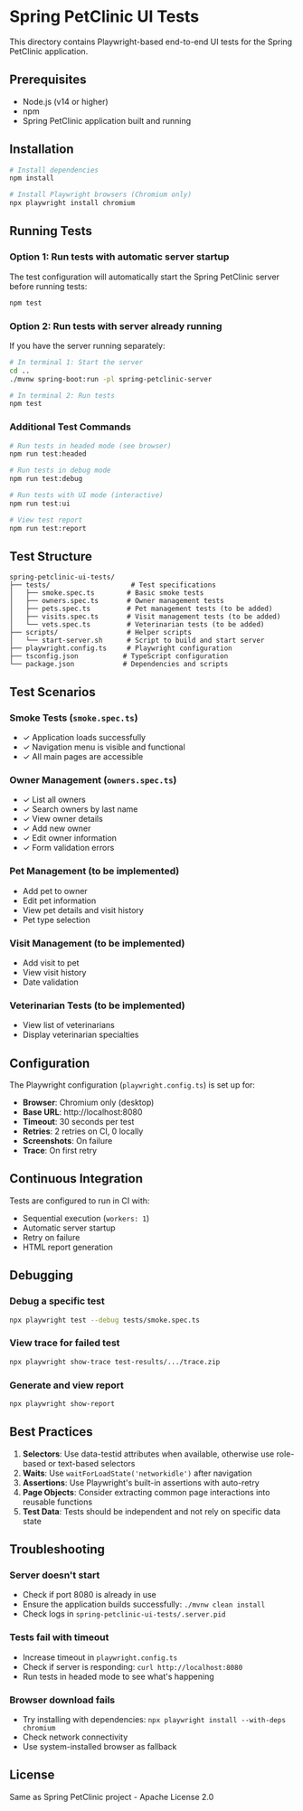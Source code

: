 # Spring PetClinic UI Tests

This directory contains Playwright-based end-to-end UI tests for the Spring PetClinic application.

## Prerequisites

- Node.js (v14 or higher)
- npm
- Spring PetClinic application built and running

## Installation

```bash
# Install dependencies
npm install

# Install Playwright browsers (Chromium only)
npx playwright install chromium
```

## Running Tests

### Option 1: Run tests with automatic server startup

The test configuration will automatically start the Spring PetClinic server before running tests:

```bash
npm test
```

### Option 2: Run tests with server already running

If you have the server running separately:

```bash
# In terminal 1: Start the server
cd ..
./mvnw spring-boot:run -pl spring-petclinic-server

# In terminal 2: Run tests
npm test
```

### Additional Test Commands

```bash
# Run tests in headed mode (see browser)
npm run test:headed

# Run tests in debug mode
npm run test:debug

# Run tests with UI mode (interactive)
npm run test:ui

# View test report
npm run test:report
```

## Test Structure

```
spring-petclinic-ui-tests/
├── tests/                    # Test specifications
│   ├── smoke.spec.ts        # Basic smoke tests
│   ├── owners.spec.ts       # Owner management tests
│   ├── pets.spec.ts         # Pet management tests (to be added)
│   ├── visits.spec.ts       # Visit management tests (to be added)
│   └── vets.spec.ts         # Veterinarian tests (to be added)
├── scripts/                 # Helper scripts
│   └── start-server.sh      # Script to build and start server
├── playwright.config.ts     # Playwright configuration
├── tsconfig.json           # TypeScript configuration
└── package.json            # Dependencies and scripts
```

## Test Scenarios

### Smoke Tests (`smoke.spec.ts`)
- ✓ Application loads successfully
- ✓ Navigation menu is visible and functional
- ✓ All main pages are accessible

### Owner Management (`owners.spec.ts`)
- ✓ List all owners
- ✓ Search owners by last name
- ✓ View owner details
- ✓ Add new owner
- ✓ Edit owner information
- ✓ Form validation errors

### Pet Management (to be implemented)
- Add pet to owner
- Edit pet information
- View pet details and visit history
- Pet type selection

### Visit Management (to be implemented)
- Add visit to pet
- View visit history
- Date validation

### Veterinarian Tests (to be implemented)
- View list of veterinarians
- Display veterinarian specialties

## Configuration

The Playwright configuration (`playwright.config.ts`) is set up for:

- **Browser**: Chromium only (desktop)
- **Base URL**: http://localhost:8080
- **Timeout**: 30 seconds per test
- **Retries**: 2 retries on CI, 0 locally
- **Screenshots**: On failure
- **Trace**: On first retry

## Continuous Integration

Tests are configured to run in CI with:
- Sequential execution (`workers: 1`)
- Automatic server startup
- Retry on failure
- HTML report generation

## Debugging

### Debug a specific test
```bash
npx playwright test --debug tests/smoke.spec.ts
```

### View trace for failed test
```bash
npx playwright show-trace test-results/.../trace.zip
```

### Generate and view report
```bash
npx playwright show-report
```

## Best Practices

1. **Selectors**: Use data-testid attributes when available, otherwise use role-based or text-based selectors
2. **Waits**: Use `waitForLoadState('networkidle')` after navigation
3. **Assertions**: Use Playwright's built-in assertions with auto-retry
4. **Page Objects**: Consider extracting common page interactions into reusable functions
5. **Test Data**: Tests should be independent and not rely on specific data state

## Troubleshooting

### Server doesn't start
- Check if port 8080 is already in use
- Ensure the application builds successfully: `./mvnw clean install`
- Check logs in `spring-petclinic-ui-tests/.server.pid`

### Tests fail with timeout
- Increase timeout in `playwright.config.ts`
- Check if server is responding: `curl http://localhost:8080`
- Run tests in headed mode to see what's happening

### Browser download fails
- Try installing with dependencies: `npx playwright install --with-deps chromium`
- Check network connectivity
- Use system-installed browser as fallback

## License

Same as Spring PetClinic project - Apache License 2.0
